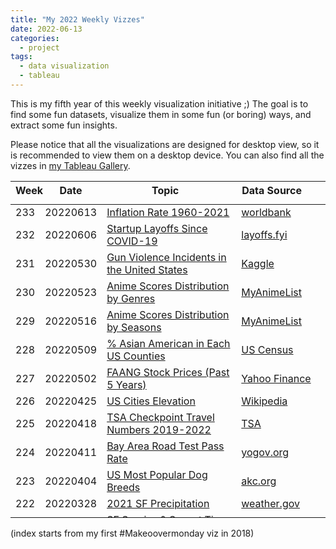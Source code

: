 ```yaml
---
title: "My 2022 Weekly Vizzes"
date: 2022-06-13
categories:
  - project
tags:
  - data visualization
  - tableau
---
```


This is my fifth year of this weekly visualization initiative ;) The goal is to find some fun datasets, visualize them in some fun (or boring) ways, and extract some fun insights.  

Please notice that all the visualizations are designed for desktop view, so it is recommended to view them on a desktop device. You can also find all the vizzes in [my Tableau Gallery](https://public.tableau.com/profile/yu.dong#!/).  


<table>
<thead style="display:block;width:100%;">
<tr style="display:block;">
<th align="left" width="5%">Week</th>
<th width="15%">Date</th>
<th width="50%">Topic</th>
<th align="left" width="30%">Data Source</th>
</tr>
</thead>
<tbody style="display:block;height:500px;overflow:auto;width:100%;">
<tr>
<td align="left">233</td>
<td>20220613</td>
<td><a href="https://yudong-94.github.io/personal-website/data%20viz/WeeklyViz20220613">Inflation Rate 1960-2021</a></td>
<td align="left"><a href="https://data.worldbank.org/indicator/FP.CPI.TOTL.ZG?end=2021&start=1960&view=chart">worldbank</a></td>
</tr>
<td align="left">232</td>
<td>20220606</td>
<td><a href="https://yudong-94.github.io/personal-website/data%20viz/WeeklyViz20220606">Startup Layoffs Since COVID-19</a></td>
<td align="left"><a href="https://layoffs.fyi/">layoffs.fyi</a></td>
</tr>
<tr>
<td align="left">231</td>
<td>20220530</td>
<td><a href="https://yudong-94.github.io/personal-website/data%20viz/WeeklyViz20220530">Gun Violence Incidents in the United States</a></td>
<td align="left"><a href="https://www.kaggle.com/datasets/emmanuelfwerr/gun-violence-incidents-in-the-usa">Kaggle</a></td>
</tr>
<tr>
<td align="left">230</td>
<td>20220523</td>
<td><a href="https://yudong-94.github.io/personal-website/data%20viz/WeeklyViz20220523">Anime Scores Distribution by Genres</a></td>
<td align="left"><a href="https://www.kaggle.com/datasets/aliibrahim10/anime-ratings">MyAnimeList</a></td>
</tr>
<tr>
<td align="left">229</td>
<td>20220516</td>
<td><a href="https://yudong-94.github.io/personal-website/data%20viz/WeeklyViz20220516">Anime Scores Distribution by Seasons</a></td>
<td align="left"><a href="https://www.kaggle.com/datasets/aliibrahim10/anime-ratings">MyAnimeList</a></td>
</tr>
<tr>
<td align="left">228</td>
<td>20220509</td>
<td><a href="https://yudong-94.github.io/personal-website/data%20viz/WeeklyViz20220509">% Asian American in Each US Counties</a></td>
<td align="left"><a href="https://data.census.gov/cedsci/table?q=P1%3A%20RACE&g=0100000US%240500000&tid=DECENNIALPL2020.P1&hidePreview=true">US Census</a></td>
</tr>
<tr>
<td align="left">227</td>
<td>20220502</td>
<td><a href="https://yudong-94.github.io/personal-website/data%20viz/WeeklyViz20220502">FAANG Stock Prices (Past 5 Years)</a></td>
<td align="left"><a href="https://finance.yahoo.com/">Yahoo Finance</a></td>
</tr>
<tr>
<td align="left">226</td>
<td>20220425</td>
<td><a href="https://yudong-94.github.io/personal-website/data%20viz/WeeklyViz20220425">US Cities Elevation</a></td>
<td align="left"><a href="https://en.wikipedia.org/wiki/List_of_cities_in_the_United_States_by_elevation">Wikipedia</a></td>
</tr>
<tr>
<td align="left">225</td>
<td>20220418</td>
<td><a href="https://yudong-94.github.io/personal-website/data%20viz/WeeklyViz20220418">TSA Checkpoint Travel Numbers 2019-2022</a></td>
<td align="left"><a href="https://www.tsa.gov/coronavirus/passenger-throughput">TSA</a></td>
</tr>
<tr>
<td align="left">224</td>
<td>20220411</td>
<td><a href="https://yudong-94.github.io/personal-website/data%20viz/WeeklyViz20220411">Bay Area Road Test Pass Rate</a></td>
<td align="left"><a href="https://yogov.org/dmv/california/bay-area-dmv-road-test-pass-rates/">yogov.org</a></td>
</tr>
<tr>
<td align="left">223</td>
<td>20220404</td>
<td><a href="https://yudong-94.github.io/personal-website/data%20viz/WeeklyViz20220404">US Most Popular Dog Breeds</a></td>
<td align="left"><a href="https://www.akc.org/most-popular-breeds/">akc.org</a></td>
</tr>
<tr>
<td align="left">222</td>
<td>20220328</td>
<td><a href="https://yudong-94.github.io/personal-website/data%20viz/WeeklyViz20220328">2021 SF Precipitation</a></td>
<td align="left"><a href="https://www.weather.gov/wrh/Climate?wfo=mtr">weather.gov</a></td>
</tr>
<tr>
<td align="left">221</td>
<td>20220321</td>
<td><a href="https://yudong-94.github.io/personal-website/data%20viz/WeeklyViz20220321">SF Sunrise & Sunset Time With Daylight Saving</a></td>
<td align="left"><a href="https://meteogram.org/sun/united-states/san-francisco/">meteogram.org</a></td>
</tr>
<tr>
<td align="left">220</td>
<td>20220314</td>
<td><a href="https://yudong-94.github.io/personal-website/data%20viz/WeeklyViz20220314">US Median Earnings by Occupation & Sex</a></td>
<td align="left"><a href="https://www.census.gov/data/tables/time-series/demo/income-poverty/historical-income-people.html">US Cencus</a></td>
</tr>
<tr>
<td align="left">219</td>
<td>20220307</td>
<td><a href="https://yudong-94.github.io/personal-website/data%20viz/WeeklyViz20220307">Pokemon Main Series Sales Units</a></td>
<td align="left"><a href="https://vgsales.fandom.com/wiki/Pok%C3%A9mon">Fandom</a></td>
</tr>
<tr>
<td align="left">218</td>
<td>20220228</td>
<td><a href="https://yudong-94.github.io/personal-website/data%20viz/WeeklyViz20220228">Wordle Valid Solutions Letter Frequency</a></td>
<td align="left"><a href="https://www.kaggle.com/bcruise/wordle-letter-frequencies">Kaggle</a></td>
</tr>
<tr>
<td align="left">217</td>
<td>20220221</td>
<td><a href="https://yudong-94.github.io/personal-website/data%20viz/WeeklyViz20220221">US Licensed Drivers 1983 vs. 2017</a></td>
<td align="left"><a href="https://www.greencarcongress.com/2019/02/20190202-sivak.html">Green Car Congress</a></td>
</tr>
<tr>
<td align="left">216</td>
<td>20220214</td>
<td><a href="https://yudong-94.github.io/personal-website/data%20viz/WeeklyViz20220214">Olympic Games Host Cities</a></td>
<td align="left"><a href="https://en.wikipedia.org/wiki/List_of_Olympic_Games_host_cities">Wikipedia</a></td>
</tr>
<tr>
<td align="left">215</td>
<td>20220207</td>
<td><a href="https://yudong-94.github.io/personal-website/data%20viz/WeeklyViz20220207">Hawaii Islands Tourists Visit</a></td>
<td align="left"><a href="https://data.uhero.hawaii.edu/dvw/#/module/char">hawaii.gov</a></td>
</tr>
<tr>
<td align="left">214</td>
<td>20220131</td>
<td><a href="https://yudong-94.github.io/personal-website/data%20viz/WeeklyViz20220131">COVID's Impact on Hawaii Tourism</a></td>
<td align="left"><a href="https://data.uhero.hawaii.edu/dvw/#/module/char">hawaii.gov</a></td>
</tr>
<tr>
<td align="left">213</td>
<td>20220124</td>
<td><a href="https://yudong-94.github.io/personal-website/data%20viz/WeeklyViz20220124">China College Entrance Examination Admission 1977-2020</a></td>
<td align="left"><a href="https://www.kaggle.com/g9g99g9g/china-college-entrance-examination-admission">Kaggle</a></td>
</tr>
<tr>
<td align="left">212</td>
<td>20220117</td>
<td><a href="https://yudong-94.github.io/personal-website/data%20viz/WeeklyViz20220117">Volcanic Eruptions by Death Toll</a></td>
<td align="left"><a href="https://en.wikipedia.org/wiki/List_of_volcanic_eruptions_by_death_toll">Wikipedia</a></td>
</tr>
<tr>
<td align="left">211</td>
<td>20220110</td>
<td><a href="https://yudong-94.github.io/personal-website/data%20viz/WeeklyViz20220110">GitHub Popular Languages 2012-2020</a></td>
<td align="left"><a href="https://www.kaggle.com/isaacwen/github-programming-languages-data?select=prs.csv">Kaggle</a></td>
</tr>
<tr>
<td align="left">210</td>
<td>20220103</td>
<td><a href="https://yudong-94.github.io/personal-website/data%20viz/WeeklyViz20220103">US IPOs 2019-2021</a></td>
<td align="left"><a href="https://stockanalysis.com/ipos/statistics/">Stockanalytics</a></td>
</tr>
</tbody>
</table>

(index starts from my first #Makeoovermonday viz in 2018)
